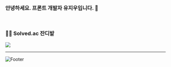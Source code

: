 ### 안녕하세요. 프론트 개발자 유지우입니다. 👋
<br>

### :farmer: Solved.ac 잔디밭
<img src="http://mazandi.herokuapp.com/api?handle=yuziwoo&theme=cold"/>

---


![Footer](https://capsule-render.vercel.app/api?type=waving&color=gradient&height=200&section=footer)
